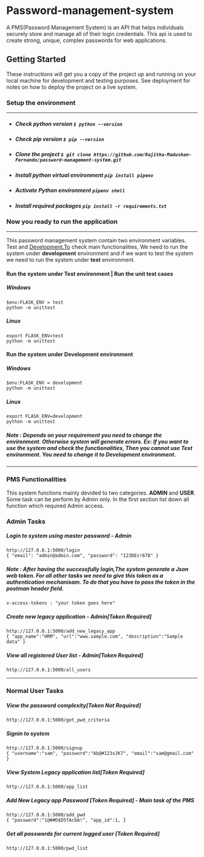 <h1 class="code-line" data-line-start=0 data-line-end=1 ><a id="Passwordmanagementsystem_0"></a>Password-management-system</h1>
<p class="has-line-data" data-line-start="1" data-line-end="2">A PMS(Password Management System) is an API that helps individuals securely store and manage all of their login credentials. This api is used to create strong, unique, complex passwords for web applications.</p>
<h2 class="code-line" data-line-start=3 data-line-end=4 ><a id="Getting_Started_3"></a>Getting Started</h2>
<p class="has-line-data" data-line-start="4" data-line-end="5">These instructions will get you a copy of the project up and running on your local machine for development and testing purposes. See deployment for notes on how to deploy the project on a live system.</p>
<h3 class="code-line" data-line-start=6 data-line-end=7 ><a id="Setup_the_environment_6"></a>Setup the environment</h3>
<hr>
<ul>
<li class="has-line-data" data-line-start="11" data-line-end="12">
<h5 class="code-line" data-line-start=11 data-line-end=12 ><a id="Check_python_version__python_version_11"></a>Check python version <code>$ python --version</code></h5>
</li>
<li class="has-line-data" data-line-start="12" data-line-end="13">
<h5 class="code-line" data-line-start=12 data-line-end=13 ><a id="Check_pip_version__pip_version_12"></a>Check pip version <code>$ pip --version</code></h5>
</li>
<li class="has-line-data" data-line-start="13" data-line-end="14">
<h5 class="code-line" data-line-start=13 data-line-end=14 ><a id="Clone_the_project__git_clone_httpsgithubcomRajithaMadushanFernandopasswordmanagementsystemgit_13"></a>Clone the project <code>$ git clone https://github.com/Rajitha-Madushan-Fernando/password-management-system.git</code></h5>
</li>
<li class="has-line-data" data-line-start="14" data-line-end="15">
<h5 class="code-line" data-line-start=14 data-line-end=15 ><a id="Install_python_virtual_environment_pip_install_pipenv_14"></a>Install python virtual environment <code>pip install pipenv</code></h5>
</li>
<li class="has-line-data" data-line-start="15" data-line-end="16">
<h5 class="code-line" data-line-start=15 data-line-end=16 ><a id="Activate_Python_environment_pipenv_shell_15"></a>Activate Python environment <code>pipenv shell</code></h5>
</li>
<li class="has-line-data" data-line-start="16" data-line-end="18">
<h5 class="code-line" data-line-start=16 data-line-end=17 ><a id="Install_required_packages__pip_install_r_requirementstxt_16"></a>Install required packages  <code>pip install -r requirements.txt</code></h5>
</li>
</ul>
<h3 class="code-line" data-line-start=18 data-line-end=19 ><a id="Now_you_ready_to_run_the_application_18"></a>Now you ready to run the application</h3>
<hr>
<p class="has-line-data" data-line-start="21" data-line-end="22">This  password management system contain two environment variables. Test and <a href="http://Development.To">Development.To</a> check main functionalities, We need to run the system under <strong>development</strong> environment and if we want to test the system we need to run the system under <strong>test</strong> environment.</p>
<h4 class="code-line" data-line-start=23 data-line-end=24 ><a id="Run_the_system_under_Test_environment__Run_the_unit_test_cases_23"></a>Run the system under Test environment | Run the unit test cases</h4>
<h5 class="code-line" data-line-start=24 data-line-end=25 ><a id="Windows_24"></a>Windows</h5>
<pre><code>$env:FLASK_ENV = test
python -m unittest
</code></pre>
<h5 class="code-line" data-line-start=27 data-line-end=28 ><a id="Linux_27"></a>Linux</h5>
<pre><code>export FLASK_ENV=test
python -m unittest
</code></pre>
<h4 class="code-line" data-line-start=31 data-line-end=32 ><a id="Run_the_system_under_Development_environment_31"></a>Run the system under Development environment</h4>
<h5 class="code-line" data-line-start=32 data-line-end=33 ><a id="Windows_32"></a>Windows</h5>
<pre><code>$env:FLASK_ENV = development
python -m unittest
</code></pre>
<h5 class="code-line" data-line-start=35 data-line-end=36 ><a id="Linux_35"></a>Linux</h5>
<pre><code>export FLASK_ENV=development
python -m unittest
</code></pre>
<h5 class="code-line" data-line-start=39 data-line-end=40 ><a id="Note__Depends_on_your_requirement_you_need_to_change_the_environment_Otherwise_system_will_generate_errors_Ex_If_you_want_to_use_the_system_and_check_the_functionalities_Then_you_cannot_use_Test_environment_You_need_to_change_it_to_Development_environment_39"></a>Note : Depends on your requirement you need to change the environment. Otherwise system will generate errors. Ex: If you want to use the system and check the functionalities, Then you cannot use Test environment. You need to change it to <strong>Development environment</strong>.</h5>
<hr>
<h3 class="code-line" data-line-start=41 data-line-end=42 ><a id="PMS_Functionalities_41"></a>PMS Functionalities</h3>
<p class="has-line-data" data-line-start="42" data-line-end="43">This system functions mainly devided to two categories. <strong>ADMIN</strong> and <strong>USER</strong>.  Some task can be perform by Admin only. In the first section list down all  function which required Admin access.</p>
<h3 class="code-line" data-line-start=43 data-line-end=44 ><a id="Admin__Tasks_43"></a>Admin  Tasks</h3>
<h5 class="code-line" data-line-start=44 data-line-end=45 ><a id="Login_to_system_using_master_password__Admin_44"></a>Login to system using master password - Admin</h5>
<p class="has-line-data" data-line-start="45" data-line-end="50"><code>http://127.0.0.1:5000/login</code><br>
<code>{ &quot;email&quot;: &quot;admin@admin.com&quot;, &quot;password&quot;: &quot;123DEs!678&quot; }</code></p>
<h5 class="code-line" data-line-start=51 data-line-end=52 ><a id="Note__After_having_the__successfully_loginThe_system_generate_a_Json_web_token_For_all_other_tasks_we_need_to_give_this_token_as_a_authentication_mechanisam_To_do_that_you_have_to_pass_the_token_in_the_postman_header_field_51"></a>Note : After having the  successfully login,The system generate a Json web token. For all other tasks we need to give this token as a authentication mechanisam. To do that you have to pass the token in the postman header field.</h5>
<p class="has-line-data" data-line-start="52" data-line-end="53"><code>x-access-tokens : &quot;your token goes here&quot;</code></p>
<h5 class="code-line" data-line-start=55 data-line-end=56 ><a id="Create_new_legacy_application__AdminToken_Required_55"></a>Create new legacy application - Admin[Token Required]</h5>
<p class="has-line-data" data-line-start="56" data-line-end="62"><code>http://127.0.0.1:5000/add_new_legacy_app</code><br>
<code>{ &quot;app_name&quot;:&quot;HRM&quot;, &quot;url&quot;:&quot;www.sample.com&quot;, &quot;description&quot;:&quot;Sample data&quot; }</code></p>
<h5 class="code-line" data-line-start=62 data-line-end=63 ><a id="View_all_registered_User_list__AdminToken_Required_62"></a>View all registered User list - Admin[Token Required]</h5>
<p class="has-line-data" data-line-start="63" data-line-end="64"><code>http://127.0.0.1:5000/all_users</code></p>
<hr>
<h3 class="code-line" data-line-start=69 data-line-end=70 ><a id="Normal_User_Tasks_69"></a>Normal User Tasks</h3>
<h5 class="code-line" data-line-start=70 data-line-end=71 ><a id="View_the_password_complexityToken_Not_Required_70"></a>View the password complexity[Token Not Required]</h5>
<p class="has-line-data" data-line-start="71" data-line-end="72"><code>http://127.0.0.1:5000/get_pwd_criteria</code></p>
<h5 class="code-line" data-line-start=73 data-line-end=74 ><a id="Signin__to_system_73"></a>Signin  to system</h5>
<p class="has-line-data" data-line-start="74" data-line-end="80"><code>http://127.0.0.1:5000/signup</code><br>
<code>{ &quot;username&quot;:&quot;sam&quot;, &quot;password&quot;:&quot;Ab@#123sJK7&quot;, &quot;email&quot;:&quot;sam@gmail.com&quot; }</code></p>
<h5 class="code-line" data-line-start=81 data-line-end=82 ><a id="View_System_Legacy_application_listToken_Required_81"></a>View System Legacy application list[Token Required]</h5>
<p class="has-line-data" data-line-start="82" data-line-end="83"><code>http://127.0.0.1:5000/app_list</code></p>
<h5 class="code-line" data-line-start=84 data-line-end=85 ><a id="Add_New_Legacy_app_Password_Token_Required__Main_task_of_the_PMS_84"></a>Add New Legacy app Password [Token Required] - Main task of the PMS</h5>
<p class="has-line-data" data-line-start="85" data-line-end="90"><code>http://127.0.0.1:5000/add_pwd</code><br>
<code>{ &quot;password&quot;:&quot;1@##D$D5fAcbA!&quot;, &quot;app_id&quot;:1, }</code></p>
<h5 class="code-line" data-line-start=91 data-line-end=92 ><a id="Get_all_passwords_for_current_logged_user_Token_Required_91"></a>Get all passwords for current logged user [Token Required]</h5>
<p class="has-line-data" data-line-start="92" data-line-end="93"><code>http://127.0.0.1:5000/pwd_list</code></p>
